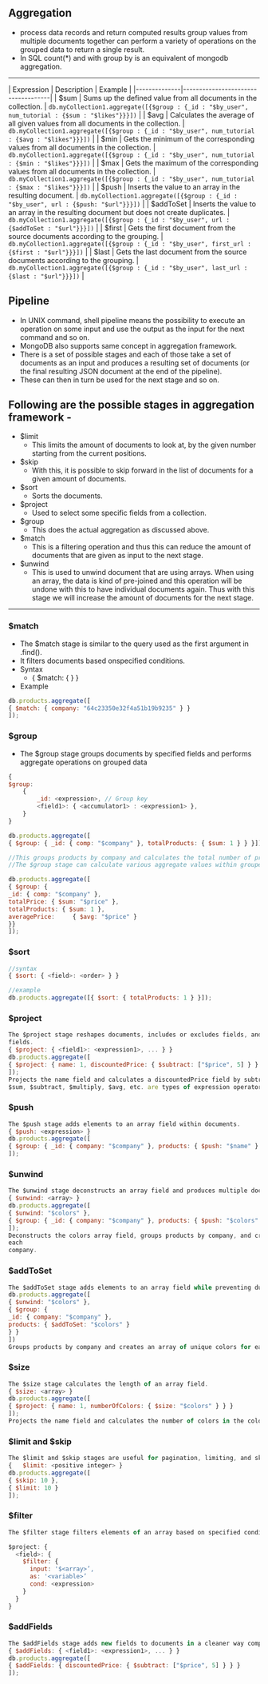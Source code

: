 
## Aggregation
- process data records and return computed results group values from multiple documents together can perform a variety of operations on the grouped data to return a single result.
- In SQL count(*) and with group by is an equivalent of mongodb aggregation.

----------------------------
| Expression   | Description   | Example  |
|--------------|------------------------------------|
| $sum         | Sums up the defined value from all documents in the collection.                                 | `db.myCollection1.aggregate([{$group : {_id : "$by_user", num_tutorial : {$sum : "$likes"}}}])`        |
| $avg         | Calculates the average of all given values from all documents in the collection.                | `db.myCollection1.aggregate([{$group : {_id : "$by_user", num_tutorial : {$avg : "$likes"}}}])`        |
| $min         | Gets the minimum of the corresponding values from all documents in the collection.              | `db.myCollection1.aggregate([{$group : {_id : "$by_user", num_tutorial : {$min : "$likes"}}}])`        |
| $max         | Gets the maximum of the corresponding values from all documents in the collection.              | `db.myCollection1.aggregate([{$group : {_id : "$by_user", num_tutorial : {$max : "$likes"}}}])`        |
| $push        | Inserts the value to an array in the resulting document.                                         | `db.myCollection1.aggregate([{$group : {_id : "$by_user", url : {$push: "$url"}}}])`                  |
| $addToSet    | Inserts the value to an array in the resulting document but does not create duplicates.         | `db.myCollection1.aggregate([{$group : {_id : "$by_user", url : {$addToSet : "$url"}}}])`             |
| $first       | Gets the first document from the source documents according to the grouping.                    | `db.myCollection1.aggregate([{$group : {_id : "$by_user", first_url : {$first : "$url"}}}])`          |
| $last        | Gets the last document from the source documents according to the grouping.                     | `db.myCollection1.aggregate([{$group : {_id : "$by_user", last_url : {$last : "$url"}}}])`            |

## Pipeline
- In UNIX command, shell pipeline means the possibility to execute an operation on some input and use the output as the input for the next command and so on.
- MongoDB also supports same concept in aggregation framework. 
- There is a set of possible stages and each of those take a set of documents as an input and produces a resulting set of documents (or the final resulting JSON document at the end of the pipeline). 
- These can then in turn be used for the next stage and so on.

## Following are the possible stages in aggregation framework -
- $limit      
	- This limits the amount of documents to look at, by the given number starting from the current positions.
- $skip       
	- With this, it is possible to skip forward in the list of documents for a given amount of documents.
- $sort       
	- Sorts the documents.
- $project    
	- Used to select some specific fields from a collection.
- $group      
	- This does the actual aggregation as discussed above.
- $match      
	- This is a filtering operation and thus this can reduce the amount of documents that are given as input to the next stage.
- $unwind     
	- This is used to unwind document that are using arrays. When using an array, the data is kind of pre-joined and this operation will be undone with this to have individual documents again. Thus with this stage we will increase the amount of documents for the next stage.
---------------------------------


### $match
- The $match stage is similar to the query used as the first argument in .find(). 
- It filters documents based onspecified conditions.
- Syntax
	- { $match: { <query> } }
- Example
```js
db.products.aggregate([
{ $match: { company: "64c23350e32f4a51b19b9235" } }
]);
```

### $group
- The $group stage groups documents by specified fields and performs aggregate operations on grouped 
data
```js
{
$group:
	{
		_id: <expression>, // Group key
		<field1>: { <accumulator1> : <expression1> },
	}
}

db.products.aggregate([
{ $group: { _id: { comp: "$company" }, totalProducts: { $sum: 1 } } }]);

//This groups products by company and calculates the total number of products for each company.
//The $group stage can calculate various aggregate values within grouped data.

db.products.aggregate([
{ $group: {
_id: { comp: "$company" },
totalPrice: { $sum: "$price" },
totalProducts: { $sum: 1 },
averagePrice:     { $avg: "$price" }
}}
]);
```

### $sort
```js
//syntax
{ $sort: { <field>: <order> } }

//example
db.products.aggregate([{ $sort: { totalProducts: 1 } }]);
```

### $project
```js
The $project stage reshapes documents, includes or excludes fields, and performs operations on 
fields.
{ $project: { <field1>: <expression1>, ... } }
db.products.aggregate([
{ $project: { name: 1, discountedPrice: { $subtract: ["$price", 5] } } }
]);
Projects the name field and calculates a discountedPrice field by subtracting 5 from the price.
$sum, $subtract, $multiply, $avg, etc. are types of expression operator.
```

### $push
```js
The $push stage adds elements to an array field within documents.
{ $push: <expression> }
db.products.aggregate([
{ $group: { _id: { company: "$company" }, products: { $push: "$name" } } }
]);
```

### $unwind
```js
The $unwind stage deconstructs an array field and produces multiple documents.
{ $unwind: <array> }
db.products.aggregate([
{ $unwind: "$colors" },
{ $group: { _id: { company: "$company" }, products: { $push: "$colors" } } }
]);
Deconstructs the colors array field, groups products by company, and creates an array of colors for 
each
company.
```

### $addToSet
```js
The $addToSet stage adds elements to an array field while preventing duplicates.
db.products.aggregate([
{ $unwind: "$colors" },
{ $group: {
_id: { company: "$company" },
products: { $addToSet: "$colors" }
} }
])
Groups products by company and creates an array of unique colors for each company.
```

### $size
```js
The $size stage calculates the length of an array field.
{ $size: <array> }
db.products.aggregate([
{ $project: { name: 1, numberOfColors: { $size: "$colors" } } }
]);
Projects the name field and calculates the number of colors in the colors array.
```

### $limit and $skip
```js
The $limit and $skip stages are useful for pagination, limiting, and skipping results.
{   $limit: <positive integer> }
db.products.aggregate([
{ $skip: 10 },
{ $limit: 10 }
]);
```

### $filter
```js
The $filter stage filters elements of an array based on specified conditions.

$project: {
  <field>: {
    $filter: {
      input: '$<array>’,
      as: '<variable>’
      cond: <expression>
    }
  }
}
```
                         
### $addFields
```js
The $addFields stage adds new fields to documents in a cleaner way compared to $project.
{ $addFields: { <field1>: <expression1>, ... } }
db.products.aggregate([
{ $addFields: { discountedPrice: { $subtract: ["$price", 5] } } }
]);

```


